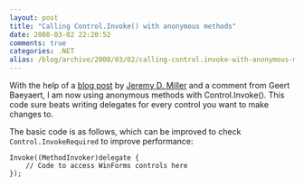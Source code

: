 ```yaml
---
layout: post
title: "Calling Control.Invoke() with anonymous methods"
date: 2008-03-02 22:20:52
comments: true
categories: .NET
alias: /blog/archive/2008/03/02/calling-control.invoke-with-anonymous-methods.aspx
---
```


With the help of a [blog post][1] by [Jeremy D. Miller][2] and a comment from Geert Baeyaert, I am now using anonymous methods
with Control.Invoke(). This code sure beats writing delegates for every control you want to make changes to.

The basic code is as follows, which can be improved to check `Control.InvokeRequired` to improve performance:

    Invoke((MethodInvoker)delegate {
        // Code to access WinForms controls here
    });

[1]: http://codebetter.com/blogs/jeremy.miller/archive/2006/11/05/Using-Anonymous-Methods-with-Control.Invoke_28002900_.aspx
[2]: http://codebetter.com/blogs/jeremy.miller/default.aspx
